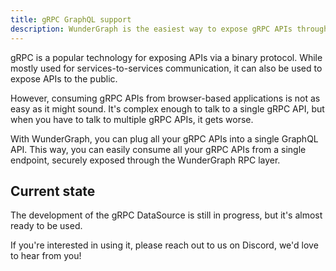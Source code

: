 ```yaml
---
title: gRPC GraphQL support
description: WunderGraph is the easiest way to expose gRPC APIs through GraphQL.
---
```


gRPC is a popular technology for exposing APIs via a binary protocol.
While mostly used for services-to-services communication, it can also be used to expose APIs to the public.

However, consuming gRPC APIs from browser-based applications is not as easy as it might sound.
It's complex enough to talk to a single gRPC API,
but when you have to talk to multiple gRPC APIs,
it gets worse.

With WunderGraph, you can plug all your gRPC APIs into a single GraphQL API.
This way, you can easily consume all your gRPC APIs from a single endpoint,
securely exposed through the WunderGraph RPC layer.

## Current state

The development of the gRPC DataSource is still in progress,
but it's almost ready to be used.

If you're interested in using it,
please reach out to us on Discord,
we'd love to hear from you!

